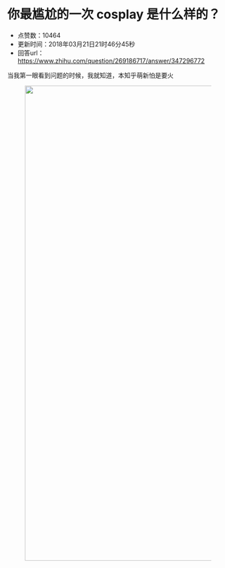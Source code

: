 # 你最尴尬的一次 cosplay 是什么样的？
- 点赞数：10464
- 更新时间：2018年03月21日21时46分45秒
- 回答url：https://www.zhihu.com/question/269186717/answer/347296772
<body>
 <p data-pid="sCnGKjN_">当我第一眼看到问题的时候，我就知道，本知乎萌新怕是要火</p>
 <figure data-size="normal">
  <img src="https://pic1.zhimg.com/50/v2-6e19e9fdaa449b57f0321063c766b59e_720w.jpg?source=1940ef5c" data-rawwidth="1080" data-rawheight="1920" data-size="normal" data-original-token="v2-6e19e9fdaa449b57f0321063c766b59e" class="origin_image zh-lightbox-thumb" width="1080" data-original="https://picx.zhimg.com/v2-6e19e9fdaa449b57f0321063c766b59e_r.jpg?source=1940ef5c">
 </figure>
 <p></p>
</body>
